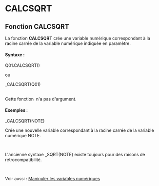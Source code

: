 # CALCSQRT

## Fonction CALCSQRT

La fonction **CALCSQRT** crée une variable numérique correspondant à la racine carrée de la variable numérique indiquée en paramètre.

#### Syntaxe :&nbsp;

Q01.CALCSQRT()

ou

\_CALCSQRT(Q01)

\
Cette fonction&nbsp; n'a pas d'argument.

#### Exemples :

\_CALCSQRT(NOTE)

Crée une nouvelle variable correspondant à la racine carrée de la variable numérique NOTE.

&nbsp;

L'ancienne syntaxe \_SQRT(NOTE) existe toujours pour des raisons de rétrocompatibilité.

&nbsp;

Voir aussi : [Manipuler les variables numériques](<Manipulerlesvariablesnumeriques1.md>)